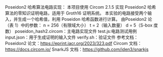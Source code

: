 Poseidon2 哈希算法电路实现：
本项目使用 Circom 2.1.5 实现 Poseidon2 哈希算法的零知识证明电路，适用于 Groth16 证明系统。
本实验的电路接受两个输入，并生成一个哈希值，利用 Poseidon 哈希函数进行计算。
由Poseidon2 论（表 1）中的参数：
n = 256（有限域大小）
t = 2（输入数量）
d = 5（S-box 度数）
poseidon_hash2.circom：主电路实现文件
test.js:电路测试用例
input.json：用于生成证明的输入文件
verify.sh：验证文件
参考文档：
Poseidon2 论文：https://eprint.iacr.org/2023/323.pdf
Circom 文档：https://docs.circom.io/
SnarkJS 文档：https://github.com/iden3/snarkjs